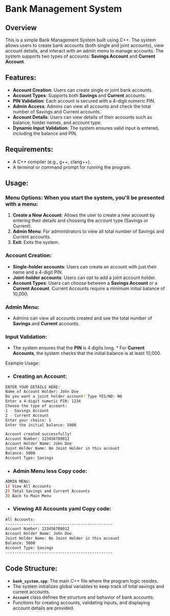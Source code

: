 # Bank Management System

## Overview
This is a simple Bank Management System built using C++. The system allows users to create bank accounts (both single and joint accounts), view account details, and interact with an admin menu to manage accounts. The system supports two types of accounts: **Savings Account** and **Current Account**.

## Features:
- **Account Creation**: Users can create single or joint bank accounts.
- **Account Types**: Supports both **Savings** and **Current** accounts.
- **PIN Validation**: Each account is secured with a 4-digit numeric PIN.
- **Admin Access**: Admins can view all accounts and check the total number of Savings and Current accounts.
- **Account Details**: Users can view details of their accounts such as balance, holder names, and account type.
- **Dynamic Input Validation**: The system ensures valid input is entered, including the balance and PIN.

## Requirements:
- A C++ compiler (e.g., g++, clang++).
- A terminal or command prompt for running the program.

## Usage:
### Menu Options: When you start the system, you'll be presented with a menu:
1. **Create a New Account**: Allows the user to create a new account by entering their details and choosing the account type (Savings or Current).
2. **Admin Menu**: For administrators to view all total number of Savings and Current accounts.
3. **Exit**: Exits the system.

### Account Creation:
- **Single-holder accounts**: Users can create an account with just their name and a 4-digit PIN.
- **Joint-holder accounts**: Users can opt to add a joint account holder.
- **Account Types**: Users can choose between a **Savings Account** or a **Current Account**. Current Accounts require a minimum initial balance of 10,000.

### Admin Menu:
- Admins can view all accounts created and see the total number of **Savings** and **Current** accounts.

### Input Validation:
- The system ensures that the **PIN** is 4 digits long. * For **Current Accounts**, the system checks that the initial balance is at least 10,000.

Example Usage:
- ### Creating an Account:
```bash
ENTER YOUR DETAILS HERE:
Name of Account Holder: John Doe
Do you want a joint holder account? Type YES/NO: NO
Enter a 4-digit numeric PIN: 1234
Choose the type of account:
1 - Savings Account
2 - Current Account
Enter your choice: 1
Enter the initial balance: 5000

Account created successfully!
Account Number: 123456789012
Account Holder Name: John Doe
Joint Holder Name: No Joint Holder in this account
Balance: 5000
Account Type: Savings
```

- ### Admin Menu less Copy code:
```bash
ADMIN MENU:
1) View All Accounts
2) Total Savings and Current Accounts
3) Back to Main Menu
```

- ### Viewing All Accounts yaml Copy code:
```bash
All Accounts:
-----------------------------------------------
Account Number: 123456789012
Account Holder Name: John Doe
Joint Holder Name: No Joint Holder in this account
Balance: 5000
Account Type: Savings
-----------------------------------------------
```

## Code Structure:
* **`bank_system.cpp`**: The main C++ file where the program logic resides.
* The system initializes global variables to keep track of total savings and current accounts.
* **`Account`** class defines the structure and behavior of bank accounts.
* Functions for creating accounts, validating inputs, and displaying account details are provided.




